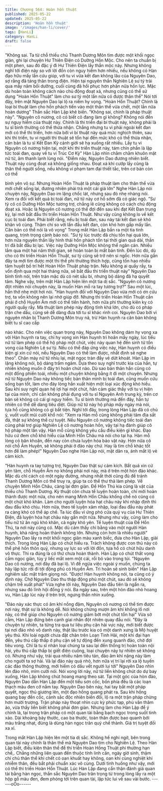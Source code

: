 ```yaml
---
title: Chương 564: Hoàn hồn thuật
published: 2025-05-22
updated: 2025-05-22
description: 'Hoàn hồn thuật'
image: '/images/han-li/cover/'
tags: [HanLi]
category: HanLi
draft: false
---
```


"Không sai. Ta từ chỗ thiếu chủ Thanh Dương Môn tìm được một
khối ngọc giản, ghi lại chuyện Hư Thiên Điện có Dưỡng Hồn Mộc.
Cho nên ta chuẩn bị một phen, sau đó đặc ý đi Hư Thiên Điện lấy
thần mộc này. Nhưng không nghĩ tới điện này so với lời đồn còn
nguy hiểm hơn nhiều, nếu không có Hàn đạo hữu mấy lần cứu
giúp, với tu vi vừa kết đan không lâu của Nguyên Dao, sợ rằng đã
táng thân trong điện. Hiện tại nguyên thần Nghiên Lệ sư tỷ trải
qua mấy năm bồi dưỡng, cuối cùng đã hồi phục hơn phân nửa
hồn lực. Mặc dù hoàn toàn không cách nào chủ động đoạt xá,
nhưng cũng có thể sử dụng "Hoàn Hồn Thuật" làm cho sư tỷ một
lần nữa có được thân thể" Nói tới đây, trên mặt Nguyên Dao lại lộ
ra niềm hy vọng.
"Hoàn Hồn Thuật? Chính là loại bí thuật làm cho hồn phách tiến
vào một thân thể vừa chết, một lần nữa hoàn dương" Thần sắc
Hàn Lập khẽ biến.
"Không sai, chính là pháp thuật này".
"Nguyên cô nương, cô có biết cô đang làm gì không? Không nói
đến sự nguy hiểm của thuật này. Chính là thi triển đại bí thuật này,
không phải là tu sĩ bình thường có thề thừa nhận. Chẳng nhưng tu
vi phải ngoài kết đan mới có thể thi triển, hơn nữa bởi vì bí thuật
này quá mức nghịch thiên, sau khi thi triển, tu vi người thi thuật sẽ
tổn hại đến mức khó có thể thừa nhận, căn bản là tu sĩ Kết Đan
Kỳ cảnh giới sẽ hạ xuống rất nhiều. Lấy tu vi Nguyên cô nương
hiện tại, một khi thi triển thuật này, tám chín phần là lập tức toái
đan, quay về tu vi Trúc Cơ Kỳ" Hàn Lập nhìn chằm chằm khuôn
mặt nữ tử, âm thanh lạnh lùng nói.
"Điểm này, Nguyên Dao đương nhiên biết. Thuật này cùng đoạt
xá không giống nhau. Đoạt xá khi cướp lấy cũng là thân thể người
sống, nếu không vi phạm tam đại thiết tắc, trên cơ bản còn có thể

bình yên vô sự. Nhưng Hoàn Hồn Thuật là pháp thuật làm cho
thân thể vừa mới chết sống lại, đương nhiên phải trả một cái giá
lớn" Nghe Hàn Lập nói chuyện này, Nguyên Dao im lặng chốc lát,
nhưng sau đó nhẹ nhàng nói.
Xem ra đối với kết quả bị toái đan, nữ tử này cơ hồ sớm đã có
giác ngộ.
"Sư tỷ cô có Dưỡng Hồn Mộc tương trợ, chẳng lẽ cũng không có
cách chủ động đoạt xá. Hoặc là Nguyên cô nương có thể đợi đến
sau khi đạt Kết Đan trung kỳ, lại mới bắt đầu thi triển Hoàn Hồn
Thuật. Như vậy cũng không lo về kết cục bị toái đan. Phải biết
rằng, nếu bị toái đan, sau này tái kết đan sẽ khó khăn vô cùng.
Thậm chí so với lần đầu kết đan, còn khó hơn gấp mấy lần. Căn
bản có thể nói là vô vọng" Trong mắt Hàn Lập bắn ra một tia tinh
quang, trịnh trọng cảnh báo nói.
"Sư tỷ lúc trước đã chịu tổn hại quá lớn, hơn nữa nguyên thần lấy
hình thái hồn phách tồn tại thời gian quá dài, thần trí đã bắt đầu bị
lạc. Việc này Dưỡng Hồn Mộc không thể ngăn cản. Nhiều lắm qua
một hai năm thời gian, sẽ hoàn toàn bị mất bản tính. Đến lúc đó,
dù cho có thi triển Hoàn Hồn Thuật, sư tỷ cũng sẽ trở nên si ngốc.
Hơn nữa gần đây ta mới tìm được một thi thể phi thường thích
hợp, cũng tốn hao nhiều tâm huyết bố trí hết Hoàn Hồn Thuật
pháp trận. Nếu không ai quấy rầy, ta vốn định qua một hai tháng
nữa, sẽ bắt đầu thi triển thuật này" Nguyên Dao bình tỉnh nói, trên
trán mặc dù có nét sầu bi, nhưng bộ dáng đã hạ quyết tâm.
Nghe vậy, trên mặt Hàn Lập hiện lên một tia dị sắc.
"Nguyên cô nương đột nhiên nói chuyện này, là muốn Hàn mỗ ra
tay tương trợ?" Sau một lúc, hắn thở nhẹ một hơi nói.
"Hàn huynh đối với Nguyên Dao vừa mới có ơn cứu trợ, ta vốn
không nên lại nhờ giúp đỡ. Nhưng thi triển Hoàn Hồn Thuật cần
phải ở chỗ Huyền Âm mới có thể tiến hành, hơn nữa phi thường
kiên kỵ có người quấy rầy. Mà thuật làm phép này động tĩnh khá
lớn, cho dù có pháp trận che dấu, cũng sẽ dễ dàng đưa tới tu sĩ
khác rình coi. Nguyên Dao bởi vì nguyên nhân bị Thanh Dương
Môn truy nã, trừ Hàn huynh ra căn bản không biết tu sĩ cao cấp

nào khác. Cho nên việc quan trọng này, Nguyên Dao không dám
hy vọng xa vời Hàn huynh ra tay, chỉ hy vọng xin Hàn huynh trì
hoãn mấy ngày, lúc tiểu nữ tử làm phép có thể hộ pháp một chút,
việc này quan hệ đến sinh tử tồn vong của Nghiên Lệ sư tỷ. Nếu
có thể đáp ứng việc này, Hàn huynh có điều kiện gì xin cứ nói,
nếu Nguyên Dao có thể làm được, nhất định sẽ nghe theo".
Chân mày nữ tử nhíu lại, mặt ngọc tràn đầy vẻ dứt khoát.
Hàn Lập im lặng không nói, bộ dáng trầm ngâm.
Dựa theo suy nghĩ trước kia của hắn, tự nhiên không muốn ở đây
trì hoãn chút nào. Dù sao bản thân hắn cũng có một đống phiền
toái, nhiều một chuyện không bằng ít đi một chuyện.
Nhưng nữ tử Nguyên Dao này không tiếc bản thân mình bị toái
đan, cũng muốn cứu sống bạn tốt, làm cho đáy lòng hắn xuất hiện
một loại xúc động khó hiểu.
Sau khi suy nghĩ quan hệ lợi hại một chút, hắn cảm giác thấy với
tu vị hiện tại của mình, chỉ cần không phải đụng với tu sĩ Nguyên
Anh trung kỳ, trên cơ bản sẽ không có cái gì nguy hiểm. Tu sĩ
bình thường mà đến đây, hắn tự nhiên có thể dễ dàng tiêu diệt.
Giúp nữ tử này hộ pháp mấy ngày mà nói, tựa hồ cũng không có
gì bất tiện.
Nghĩ tới đây, trong lòng Hàn Lập đã có chủ ý, vuốt vuốt mũi cười
khổ nói:
"Xem ra Hàn mỗ cũng không phải tâm địa sắt đá, thật sự không
thể cự tuyệt. Nếu Nguyên cô nương không tiếc toái đan cũng phải
trợ giúp Nghiên Lệ cô nương hoàn hồn, vậy tại hạ đành giúp cô
hộ pháp một lần vậy. Hàn mỗ cũng không yêu cầu điều kiện gì
khác. Đạo hữu cứ đem chỗ khó hiểu của Minh Hồn Châu mà nói
cho tại hạ. Hàn mỗ lòng có băn khoăn, đến nay còn chưa luyện
hóa bảo vật này. Hơn nữa cô nói chỗ Âm Huyền, sẽ không phải ở
đảo này chứ. Hay là tìm chỗ khác tốt hơn để làm phép!"
Nguyên Dao nghe Hàn Lập nói, mặt dãn ra, ánh mắt lộ vẻ cảm
kích.

"Hàn huynh ra tay tương trợ, Nguyên Dao thật sự cảm kích. Bất
quá xin cứ yên tâm, chỗ Huyền Âm nọ không phải nơi này, mà ở
trên một hòn đảo khác. Mặc dù chỉ cách có một ngày đường,
nhưng nhất thời cũng đủ để tránh Thanh Dương Môn có thể truy
ra, giúp ta có thể thư thả làm phép. Về chuyện Minh Hồn Châu,
càng lại đơn giản. Đế Hồn Thú kia cũng là vật của thiếu chủ
Thanh Dương. Kỳ thuật còn chưa tế luyện hoàn toàn, chỉ mới
hoàn thành được một nửa, cho nên mang Minh Hồn Châu khống
chế nó cũng có một chút khó khăn. Làm cho người luyện hóa hạt
châu này khi nhập định thì đau đầu khó chịu. Hơn nữa, theo tế
luyện xâm nhập, loại đau đầu này phát ra càng khó có thể áp chế.
Ta lúc đầu vì ứng phó cửa quỷ vụ của Hư Thiên Điện, đã luyện
hóa hạt châu này gần một nửa. Nhưng như vậy, cũng làm cho tiểu
nữ tử ăn ngủ khó khăn, cả ngày khó yên. Tế luyện thuật của Đề
Hồn Thú, ta nơi này cũng có. Mặc dù cảm thấy chỉ bằng vào một
người Hàn huynh, khả năng hoàn thành không lớn. Nhưng còn
hơn là nhiều người" Nguyên Dao lấy ra một khối ngọc giản màu
xanh biếc, đưa cho Hàn Lập, giải thích.
Trong lòng Hàn Lập có chút hiểu ra.
Trách không được con thú này có thể phệ hồn thôn quỷ, nhưng
uy lực so với lời đồn, tựa hồ có chút hữu danh vô thực. Thì ra
đúng là có thứ chưa hoàn thành.
Hàn Lập có chút thất vọng cầm ngọc giản, tùy ý liếc mắt xem một
cái, rồi bỏ vào trong túi.
"Nguyên Dao cô nương, nơi đây đã bại lộ. Vì để ngừa việc ngoài ý
muốn, chúng ta hãy lập tức rời đi tới động phủ có Huyền Âm. Trì
hoãn sẽ sinh biến" Hàn Lập nghiêm sắc mặt trầm giọng nói.
"Được! Hàn huynh không nói, ta cũng có ý định này. Chờ Nguyên
Dao thu thập động phủ một chút, sau đó sẽ không chậm trễ xuất
phát" Vừa nghe lời này, Nguyên Dao đầu tiên là ngẩn ra, nhưng
sau đó lĩnh hội đồng ý nói.
Ba ngày sau, trên một hòn đảo nhỏ hoang vu, Hàn Lập lúc này ở
trên trời, ngưng thần nhìn xuống.

"Đảo này xác thực có âm khí nồng đậm, Nguyên cô nương có thể
tìm được nơi này, thật sự là không dễ. Nói không chừng mượn âm
khí khổng lồ nơi này, có thể giúp cho Nguyên cô nương giảm bớt
một chút tổn hại" Vừa sờ cằm, Hàn Lập đứng bên cạnh giai nhân
đột nhiên quay đầu nói.
"Đây là chuyện tự nhiên, ta từng tra qua tư liệu phụ cận hải vực
này, mới biết được tại nơi đảo nhỏ vô danh này, thật lâu trước kia
có một danh xưng là Mộ huyệt yêu thú. Khi loài người chưa đặt
chân trên Loạn Tinh Hải, một khi đại hạn đến, yêu thú cấp thấp ở
phụ cận sẽ tự động đến xung quanh đảo, chờ đợi tiêu vong. Chỉ là
tu sĩ nhân loại chúng ta sau lại đến thống trị hoàn toàn nội hải,
yêu thú cấp thấp bị giết điên cuồng, loại chuyện này tự nhiên sẽ
không có. Nhưng như vậy, trải qua nhiều năm tiêu tán, đảo âm khí
nặng này làm cho người ta sợ hải. Vả lại đảo này quá nhỏ, hơn
nữa vị trí lại rời xa lộ tuyến các đảo thông thường, mới hiếm có
dấu vết người lui tới" Nguyên Dao nhìn lên đảo nhỏ, mỉm cười nói.
Nói xong lời này, nữ tử liền không chút do dự bay xuống, Hàn Lập
không chút hoang mang theo sát.
Tại một góc của hòn đảo, Nguyên Dao dẫn Hàn Lập đến một tiểu
sơn cốc, bốn phía đều là các loạn thạch màu đen cỡ nắm tay.
Nguyên Dao bên này, hai tay bắt một pháp quyết, ngọc thủ
giương lên, một đạo hồng quang phát ra.
Sau khi hồng quang bay đến cốc, cảnh sắc độc nhiên biến đổi, lộ
ra một trận pháp chừng hơn mười trượng.
Trận pháp này thoạt nhìn cực kỳ phức tạp, phù văn thâm ảo, vừa
thấy liền biết không phải đơn giản.
Nhưng làm cho Hàn Lập để ý chính là, tại trong trận pháp có một
quan tài bằng bạch ngọc trong suốt tinh xảo. Dài khoảng bảy
thước, cao ba thước, toàn thân được bao quanh bởi màu trắng
nhạt, đúng là dùng hàn ngọc trân quý chế thành. Giá trị tuyệt đối
xa xỉ.

Trong mắt Hàn Lập hiện lên một tia dị sắc.
Không hề nghi ngờ, bên trong quan tài này chính là thân thể mà
Nguyên Dao tìm cho Nghiên Lệ.
Theo Hàn Lập biết, điều kiện thân thể để thi triển Hoàn Hồng
Thuật phi thường hạn chế,. Chẳng những liên quan đến thuộc
tính linh căn, ngày giờ sinh, thậm chí chủ thân thể khi chết có oan
khuất hay không, oan khí cùng nghiệt khí nhiễm thân, đều bắt
phải chuẩn xác vô cùng.
Dưới tình huống như vậy, mới có thể thi triển Hoàn Hồn Thuật.
Lúc Hàn Lập đang cẩn thận đánh giá quan tài bằng hàn ngọc,
thần sắc Nguyên Dao trân trọng từ trong lòng lấy ra một hộp gỗ
màu đen, đem phóng tới trên quan tài, lập tức lui về sau vài bước.
------oOo------
